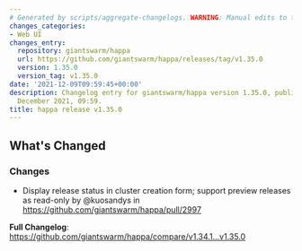 ```yaml
---
# Generated by scripts/aggregate-changelogs. WARNING: Manual edits to this files will be overwritten.
changes_categories:
- Web UI
changes_entry:
  repository: giantswarm/happa
  url: https://github.com/giantswarm/happa/releases/tag/v1.35.0
  version: 1.35.0
  version_tag: v1.35.0
date: '2021-12-09T09:59:45+00:00'
description: Changelog entry for giantswarm/happa version 1.35.0, published on 09
  December 2021, 09:59.
title: happa release v1.35.0
---
```


<!-- Release notes generated using configuration in .github/release.yml at master -->

## What's Changed
### Changes
* Display release status in cluster creation form; support preview releases as read-only by @kuosandys in https://github.com/giantswarm/happa/pull/2997


**Full Changelog**: https://github.com/giantswarm/happa/compare/v1.34.1...v1.35.0
